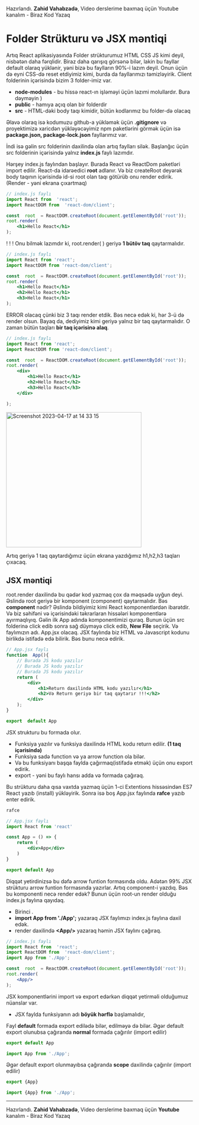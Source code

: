 Hazırlandı. **Zahid Vahabzadə**, Video derslerime baxmaq üçün
Youtube kanalım - Biraz Kod Yazaq
# Folder Strükturu və JSX məntiqi
Artıq React aplikasiyasında Folder strükturumuz HTML CSS JS kimi deyil, nisbətən daha fərqlidir. Biraz daha qarışıq görsənə bilər, lakin bu fayllar default olaraq yüklənir, yəni bizə bu faylların 90%-i lazım deyil. Onun üçün də eyni CSS-də reset etdiyimiz kimi, burda da fayllarımızı təmizləyirik.
Client folderinin içərisində bizim 3 folder-imiz var.
* **node-modules** - bu hissə react-ın işləməyi üçün lazımi molullardır. Bura dəyməyin )
* **public** - hamıya açıq olan bir folderdir
* **src** - HTML-dəki body taqı kimidir, bütün kodlarımız bu folder-də olacaq

Əlavə olaraq isə  kodumuzu github-a yükləmək üçün **.gitignore** və proyektimizə xaricdən yükləyəcəyimiz npm paketlərini görmək üçün isə  **package.json, package-lock.json** fayllarımız var.

İndi isə gəlin src folderinin daxilində olan artıq faylları silək. Başlanğıc üçün src folderinin içərisində yalnız **index.js** faylı lazımdır. 

Hərşey index.js faylından başlayır. Burada React və ReactDom paketləri import edilir. React-da idarəedici **root** adlanır. Və biz createRoot deyərək body taqının içərisində id-si root olan taqı götürüb onu render edirik. (Render - yəni ekrana çıxartmaq)

```jsx
// index.js faylı
import React from  'react';
import ReactDOM from  'react-dom/client';

const  root  = ReactDOM.createRoot(document.getElementById('root'));
root.render(
	<h1>Hello React</h1>
);
```
 
! ! ! Onu bilmək lazımdır ki, root.render( ) geriyə **1 bütöv taq** qaytarmalıdır. 

```jsx
// index.js faylı
import React from 'react';
import ReactDOM from 'react-dom/client';

const  root  = ReactDOM.createRoot(document.getElementById('root'));
root.render(
	<h1>Hello React</h1>
	<h2>Hello React</h1>
	<h3>Hello React</h1>
);
```
ERROR olacaq çünki biz 3 taqı render etdik. Bəs necə edək ki, hər 3-ü də render olsun.
Bayaq da, dediyimiz kimi geriyə yalnız bir taq qaytarmalıdır. O zaman bütün taqları **bir taq içərisinə alaq**.
```jsx
// index.js faylı
import React from 'react';
import ReactDOM from 'react-dom/client';

const  root  = ReactDOM.createRoot(document.getElementById('root'));
root.render(
	<div>
		<h1>Hello React</h1>
		<h2>Hello React</h2>
		<h3>Hello React</h3>
	</div>

);
```

<img width="365" alt="Screenshot 2023-04-17 at 14 33 15" src="https://user-images.githubusercontent.com/83206656/233043411-470ca1cd-69fb-4abd-82da-65a288a29243.png">



Artıq geriyə 1 taq qaytardığımız üçün ekrana yazdığımız h1,h2,h3 taqları çıxacaq. 

## JSX məntiqi
root.render daxilində bu qədər kod yazmaq çox da məqsədə uyğun deyi. Əslində root geriyə bir komponent (component) qaytarmalıdır. Bəs **component** nədir?
Əslində bildiyimiz kimi React komponentlərdən ibarətdir. Və biz səhifəni və içərisindəki təkrarlaran hissələri komponentlərə ayırmaqlıyıq. Gəlin ilk App adında komponentimizi quraq.
Bunun üçün src folderinə click edib sonra sağ düyməyə click edib, **New File** seçirik. Və faylımızın adı. App.jsx olacaq. JSX faylında biz HTML və Javascript kodunu birlikdə istifadə edə bilirik. Bəs bunu necə edirik. 

```jsx
// App.jsx faylı
function  App(){
	// Burada JS kodu yazılır
	// Burada JS kodu yazılır
	// Burada JS kodu yazılır
	return (
		<div>
			<h1>Return daxilində HTML kodu yazılır</h1>
			<h2>Və Return geriyə bir taq qaytarır !!!</h2>
		</div>
	);
}

export  default App
```
JSX strukturu bu formada olur. 
- Funksiya yazılır və funksiya daxilində HTML kodu return edilir. **(1 taq içərisində)**
- Funksiya sadə function və ya arrow function ola bilər.
- Və bu funksiyanı başqa faylda çağırmaq(istifadə etmək) üçün onu export edirik. 
- export - yəni bu faylı hansı adda və formada çağıraq.

Bu strükturu daha qısa vaxtda yazmaq üçün 
1-ci Extentions hissəsindən ES7 React yazıb (install) yükləyirik.
Sonra isə boş App.jsx faylında **rafce** yazıb enter edirik.
```jsx
rafce
```
```jsx
// App.jsx faylı
import React from 'react'

const App = () => {
	return (
		<div>App</div>
	)
}

export default App
```
Diqqət yetirdinizsə bu dəfə arrow funtion formasında oldu. Adətən 99% JSX strükturu arrow funtion formasında yazırlar.
Artıq component-i yazdıq. Bəs bu komponenti necə render edək?
Bunun üçün root-un render olduğu index.js faylına qayıdaq.

- Birinci . 
- **import App from  './App';** yazaraq JSX faylımızı index.js faylına daxil edək.
- render daxilində **\<App/>** yazaraq həmin JSX faylını çağıraq.
```jsx
// index.js faylı
import React from  'react';
import ReactDOM from  'react-dom/client';
import App from './App';

const  root  = ReactDOM.createRoot(document.getElementById('root'));
root.render(
	<App/>
);
```

JSX komponentlərini import və export edərkən diqqət yetirməli olduğumuz nüanslar var.
- JSX faylda funksiyanın adı **böyük hərflə** başlamalıdır,

Fayl **default** formada export edilədə bilər, edilməyə də bilər.
Əgər default export olunubsa çağıranda **normal** formada çağırılır (import edilir)

```jsx
export default App
```
```jsx
import App from './App';
```

 Əgər default export olunmayıbsa çağıranda **scope** daxilində çağırılır (import edilir)
```jsx
export {App}
```
```jsx
import {App} from './App';
```
****
Hazırlandı. **Zahid Vahabzadə**, Video derslerime baxmaq üçün
**Youtube** kanalım - Biraz Kod Yazaq


